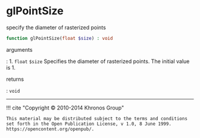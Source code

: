 # glPointSize
specify the diameter of rasterized points

```php
function glPointSize(float $size) : void
```

arguments

:    1. `float` `$size` Specifies the diameter of rasterized points. The initial
    value is 1.

returns

:    `void` 

---
     

!!! cite "Copyright © 2010-2014 Khronos Group"

    This material may be distributed subject to the terms and conditions set forth in the Open Publication License, v 1.0, 8 June 1999. https://opencontent.org/openpub/.